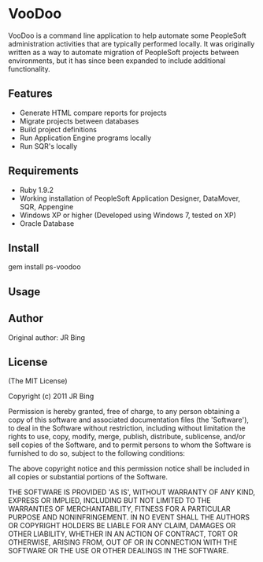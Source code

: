 VooDoo
===========

VooDoo is a command line application to help automate some PeopleSoft administration activities that are typically performed locally.  It was originally written as a way to automate migration of PeopleSoft projects between environments, but it has since been expanded to include additional functionality. 


Features
--------

* Generate HTML compare reports for projects
* Migrate projects between databases
* Build project definitions
* Run Application Engine programs locally
* Run SQR's locally

Requirements
------------

* Ruby 1.9.2
* Working installation of PeopleSoft Application Designer, DataMover, SQR, Appengine
* Windows XP or higher (Developed using Windows 7, tested on XP)
* Oracle Database

Install
-------

gem install ps-voodoo

Usage
-----


Author
------

Original author: JR Bing

License
-------

(The MIT License) 

Copyright (c) 2011 JR Bing

Permission is hereby granted, free of charge, to any person obtaining
a copy of this software and associated documentation files (the
'Software'), to deal in the Software without restriction, including
without limitation the rights to use, copy, modify, merge, publish,
distribute, sublicense, and/or sell copies of the Software, and to
permit persons to whom the Software is furnished to do so, subject to
the following conditions:

The above copyright notice and this permission notice shall be
included in all copies or substantial portions of the Software.

THE SOFTWARE IS PROVIDED 'AS IS', WITHOUT WARRANTY OF ANY KIND,
EXPRESS OR IMPLIED, INCLUDING BUT NOT LIMITED TO THE WARRANTIES OF
MERCHANTABILITY, FITNESS FOR A PARTICULAR PURPOSE AND NONINFRINGEMENT.
IN NO EVENT SHALL THE AUTHORS OR COPYRIGHT HOLDERS BE LIABLE FOR ANY
CLAIM, DAMAGES OR OTHER LIABILITY, WHETHER IN AN ACTION OF CONTRACT,
TORT OR OTHERWISE, ARISING FROM, OUT OF OR IN CONNECTION WITH THE
SOFTWARE OR THE USE OR OTHER DEALINGS IN THE SOFTWARE.
